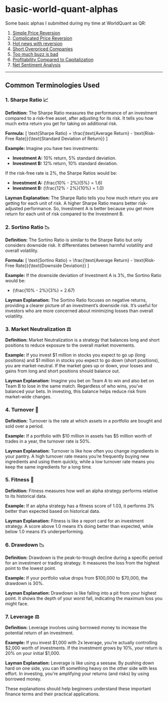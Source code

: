 # basic-world-quant-alphas

Some basic alphas I submitted during my time at WorldQuant as QR:

1. [Simple Price Reversion](https://github.com/aditya-saxena-7/basic-world-quant-alphas/blob/main/Simple%20Price%20Reversion.md)
2. [Complicated Price Reversion](https://github.com/aditya-saxena-7/basic-world-quant-alphas/blob/main/Complicated%20Price%20Reversion.md)
3. [Hot news with reversion](https://github.com/aditya-saxena-7/basic-world-quant-alphas/blob/main/Hot%20news%20with%20reversion.md)
4. [Short Overpriced Companies](https://github.com/aditya-saxena-7/basic-world-quant-alphas/blob/main/Short%20Overpriced%20Companies.md)
5. [Too much buzz is bad](https://github.com/aditya-saxena-7/basic-world-quant-alphas/blob/main/Too%20much%20buzz%20is%20bad.md)
6. [Profitability Compared to Capitalization](https://github.com/aditya-saxena-7/basic-world-quant-alphas/blob/main/Compared%20to%20Capitalization.md)
7. [Net Sentiment Analysis](https://github.com/aditya-saxena-7/basic-world-quant-alphas/blob/main/Net%20Sentiment%20Analysis.md)

-----
## **Common Terminologies Used**

### 1. Sharpe Ratio 📈

**Definition:**
The Sharpe Ratio measures the performance of an investment compared to a risk-free asset, after adjusting for its risk. It tells you how much extra return you get for taking on additional risk.

**Formula:**
\[ \text{Sharpe Ratio} = \frac{\text{Average Return} - \text{Risk-Free Rate}}{\text{Standard Deviation of Return}} \]

**Example:**
Imagine you have two investments:
- **Investment A:** 10% return, 5% standard deviation.
- **Investment B:** 12% return, 10% standard deviation.

If the risk-free rate is 2%, the Sharpe Ratios would be:
- **Investment A:** \(\frac{10\% - 2\%}{5\%} = 1.6\)
- **Investment B:** \(\frac{12\% - 2\%}{10\%} = 1.0\)

**Layman Explanation:**
The Sharpe Ratio tells you how much return you are getting for each unit of risk. A higher Sharpe Ratio means better risk-adjusted performance. So, Investment A is better because you get more return for each unit of risk compared to the Investment B.

### 2. Sortino Ratio 📉

**Definition:**
The Sortino Ratio is similar to the Sharpe Ratio but only considers downside risk. It differentiates between harmful volatility and overall volatility.

**Formula:**
\[ \text{Sortino Ratio} = \frac{\text{Average Return} - \text{Risk-Free Rate}}{\text{Downside Deviation}} \]

**Example:**
If the downside deviation of Investment A is 3%, the Sortino Ratio would be:
- \(\frac{10\% - 2\%}{3\%} = 2.67\)

**Layman Explanation:**
The Sortino Ratio focuses on negative returns, providing a clearer picture of an investment’s downside risk. It’s useful for investors who are more concerned about minimizing losses than overall volatility.

### 3. Market Neutralization ⚖️

**Definition:**
Market Neutralization is a strategy that balances long and short positions to reduce exposure to the overall market movements.

**Example:**
If you invest $1 million in stocks you expect to go up (long positions) and $1 million in stocks you expect to go down (short positions), you are market-neutral. If the market goes up or down, your losses and gains from long and short positions should balance out.

**Layman Explanation:**
Imagine you bet on Team A to win and also bet on Team B to lose in the same match. Regardless of who wins, you’ve balanced your bets. In investing, this balance helps reduce risk from market-wide changes.

### 4. Turnover 🔄

**Definition:**
Turnover is the rate at which assets in a portfolio are bought and sold over a period.

**Example:**
If a portfolio with $10 million in assets has $5 million worth of trades in a year, the turnover rate is 50%.

**Layman Explanation:**
Turnover is like how often you change ingredients in your pantry. A high turnover rate means you’re frequently buying new ingredients and using them quickly, while a low turnover rate means you keep the same ingredients for a long time.

### 5. Fitness 💪

**Definition:**
Fitness measures how well an alpha strategy performs relative to its historical data.

**Example:**
If an alpha strategy has a fitness score of 1.03, it performs 3% better than expected based on historical data.

**Layman Explanation:**
Fitness is like a report card for an investment strategy. A score above 1.0 means it’s doing better than expected, while below 1.0 means it’s underperforming.

### 6. Drawdown 📉

**Definition:**
Drawdown is the peak-to-trough decline during a specific period for an investment or trading strategy. It measures the loss from the highest point to the lowest point.

**Example:**
If your portfolio value drops from $100,000 to $70,000, the drawdown is 30%.

**Layman Explanation:**
Drawdown is like falling into a pit from your highest point. It shows the depth of your worst fall, indicating the maximum loss you might face.

### 7. Leverage ⚖️

**Definition:**
Leverage involves using borrowed money to increase the potential return of an investment.

**Example:**
If you invest $1,000 with 2x leverage, you’re actually controlling $2,000 worth of investments. If the investment grows by 10%, your return is 20% on your initial $1,000.

**Layman Explanation:**
Leverage is like using a seesaw. By pushing down hard on one side, you can lift something heavy on the other side with less effort. In investing, you’re amplifying your returns (and risks) by using borrowed money.

These explanations should help beginners understand these important finance terms and their practical applications.
